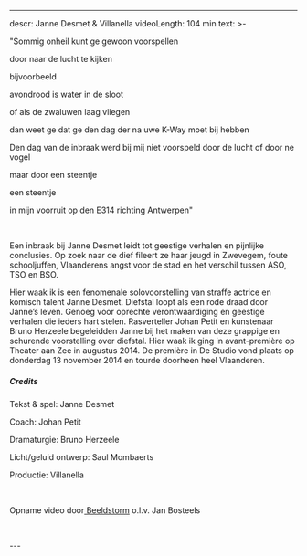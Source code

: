 
---
descr: Janne Desmet & Villanella
videoLength: 104 min
text: >-
  <p>"Sommig onheil kunt ge gewoon voorspellen</p><p>door naar de lucht te kijken</p><p>bijvoorbeeld</p><p>avondrood is water in de sloot</p><p>of als de zwaluwen laag vliegen</p><p>dan weet ge dat ge den dag der na uwe K-Way moet bij hebben</p><p>Den dag van de inbraak werd bij mij niet voorspeld door de lucht of door ne vogel</p><p>maar door een steentje</p><p>een steentje</p><p>in mijn voorruit op den E314 richting Antwerpen" </p><p>‍</p><p>Een inbraak bij Janne Desmet leidt tot geestige verhalen en pijnlijke conclusies. Op zoek naar de dief fileert ze haar jeugd in Zwevegem, foute schooljuffen, Vlaanderens angst voor de stad en het verschil tussen ASO, TSO en BSO. </p><p>Hier waak ik is een fenomenale solovoorstelling van straffe actrice en komisch talent Janne Desmet. Diefstal loopt als een rode draad door Janne’s leven. Genoeg voor oprechte verontwaardiging en geestige verhalen die ieders hart stelen. Rasverteller Johan Petit en kunstenaar Bruno Herzeele begeleidden Janne bij het maken van deze grappige en schurende voorstelling over diefstal. Hier waak ik ging in avant-première op Theater aan Zee in augustus 2014. De première in De Studio vond plaats op donderdag 13 november 2014 en tourde doorheen heel Vlaanderen.</p><h5>Credits</h5><p>Tekst &amp; spel: Janne Desmet</p><p>Coach: Johan Petit</p><p>Dramaturgie: Bruno Herzeele</p><p>Licht/geluid ontwerp: Saul Mombaerts</p><p>Productie: Villanella</p><p>‍</p><p>Opname video door<a href="http://www.beeldstorm.be" target="_blank"> Beeldstorm</a> o.l.v. Jan Bosteels &nbsp;</p><p>‍</p>
---
